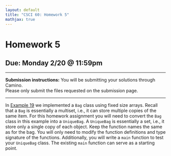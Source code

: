 ```yaml
---
layout: default
title: "CSCI 60: Homework 5"
mathjax: true
---
```


# Homework 5

## Due: Monday 2/20 @ 11:59pm

---

__Submission instructions:__ You will be submitting your solutions through Camino.  
Please only submit the files requested on the submission page.

---

In [Example 19](//github.com/mbannister/SCU-CSCI-60-Examples/tree/master/Example19_BagStaticArray)
we implemented a `Bag` class using fixed size arrays. Recall that a `Bag` is
essentially a multiset, i.e., it can store multiple copies of the same item.
For this homework assignment you will need to convert the `Bag` class in this
example into a `UniqueBag`. A `UniqueBag` is essentially a set, i.e., it store
only a single copy of each object. Keep the function names the same as for the
bag. You will only need to modify the function definitions and type signature
of the functions. Additionally, you will write a `main` function to test your
`UniqueBag` class. The existing `main` function can serve as a starting point.
